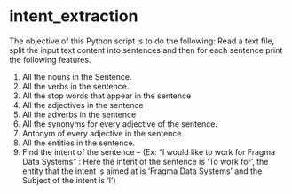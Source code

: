 # intent_extraction

The objective of this Python script is to do the following:
Read a text file, split the input text content into sentences and then for each sentence print the following features.
1. All the nouns in the Sentence.
2. All the verbs in the sentence.
3. All the stop words that appear in the sentence
4. All the adjectives in the sentence
5. All the adverbs in the sentence
6. All the synonyms for every adjective of the sentence.
7. Antonym of every adjective in the sentence.
8. All the entities in the sentence.
9. Find the intent of the sentence – (Ex: “I would like to work for Fragma Data Systems” : Here the intent of the sentence is ‘To work for’, the entity that the intent is aimed at is ‘Fragma Data Systems’ and the Subject of the intent is ‘I’)
